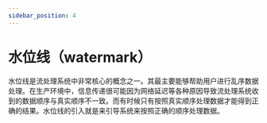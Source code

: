 ```yaml
---
sidebar_position: 4
---
```


# 水位线（watermark）

水位线是流处理系统中非常核心的概念之一。其最主要能够帮助用户进行乱序数据处理。在生产环境中，信息传递很可能因为网络延迟等各种原因导致流处理系统收到的数据顺序与真实顺序不一致。而有时候只有按照真实顺序处理数据才能得到正确的结果。水位线的引入就是来引导系统来按照正确的顺序处理数据。


<!-- ## 代码示例 -->